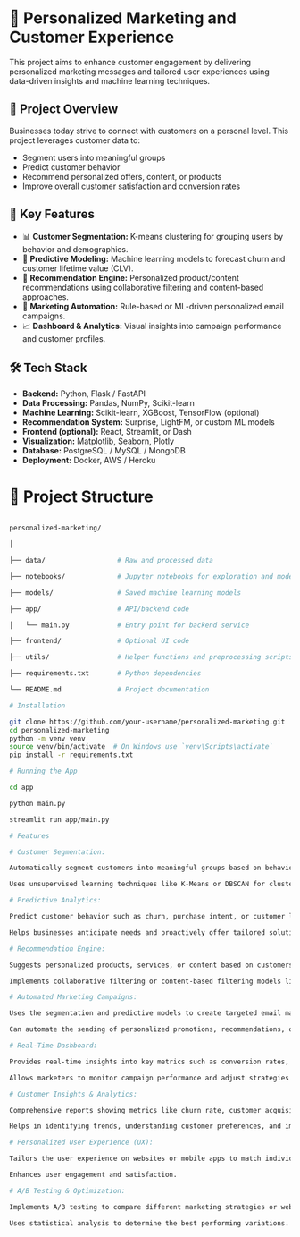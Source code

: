 # 🎯 Personalized Marketing and Customer Experience

This project aims to enhance customer engagement by delivering personalized marketing messages and tailored user experiences using data-driven insights and machine learning techniques.

## 📌 Project Overview

Businesses today strive to connect with customers on a personal level. This project leverages customer data to:
- Segment users into meaningful groups
- Predict customer behavior
- Recommend personalized offers, content, or products
- Improve overall customer satisfaction and conversion rates

## 🚀 Key Features

- 📊 **Customer Segmentation:** K-means clustering for grouping users by behavior and demographics.
- 🧠 **Predictive Modeling:** Machine learning models to forecast churn and customer lifetime value (CLV).
- 🎁 **Recommendation Engine:** Personalized product/content recommendations using collaborative filtering and content-based approaches.
- 📩 **Marketing Automation:** Rule-based or ML-driven personalized email campaigns.
- 📈 **Dashboard & Analytics:** Visual insights into campaign performance and customer profiles.

## 🛠️ Tech Stack

- **Backend:** Python, Flask / FastAPI
- **Data Processing:** Pandas, NumPy, Scikit-learn
- **Machine Learning:** Scikit-learn, XGBoost, TensorFlow (optional)
- **Recommendation System:** Surprise, LightFM, or custom ML models
- **Frontend (optional):** React, Streamlit, or Dash
- **Visualization:** Matplotlib, Seaborn, Plotly
- **Database:** PostgreSQL / MySQL / MongoDB
- **Deployment:** Docker, AWS / Heroku

# 📂 Project Structure

```bash

personalized-marketing/

│

├── data/                  # Raw and processed data

├── notebooks/             # Jupyter notebooks for exploration and modeling

├── models/                # Saved machine learning models

├── app/                   # API/backend code

│   └── main.py            # Entry point for backend service

├── frontend/              # Optional UI code

├── utils/                 # Helper functions and preprocessing scripts

├── requirements.txt       # Python dependencies

└── README.md              # Project documentation

# Installation

git clone https://github.com/your-username/personalized-marketing.git
cd personalized-marketing
python -m venv venv
source venv/bin/activate  # On Windows use `venv\Scripts\activate`
pip install -r requirements.txt

# Running the App

cd app

python main.py

streamlit run app/main.py

# Features

# Customer Segmentation:

Automatically segment customers into meaningful groups based on behavior and demographics (e.g., age, location, purchasing behavior).

Uses unsupervised learning techniques like K-Means or DBSCAN for clustering.

# Predictive Analytics:

Predict customer behavior such as churn, purchase intent, or customer lifetime value (CLV) using machine learning models (e.g., Logistic Regression, XGBoost, Random Forest).

Helps businesses anticipate needs and proactively offer tailored solutions.

# Recommendation Engine:

Suggests personalized products, services, or content based on customers’ previous interactions, preferences, and behaviors.

Implements collaborative filtering or content-based filtering models like Matrix Factorization or K-Nearest Neighbors (KNN).

# Automated Marketing Campaigns:

Uses the segmentation and predictive models to create targeted email marketing campaigns that are customized to each segment.

Can automate the sending of personalized promotions, recommendations, or content.

# Real-Time Dashboard:

Provides real-time insights into key metrics such as conversion rates, click-through rates (CTR), and customer satisfaction.

Allows marketers to monitor campaign performance and adjust strategies dynamically.

# Customer Insights & Analytics:

Comprehensive reports showing metrics like churn rate, customer acquisition cost (CAC), and lifetime value (LTV).

Helps in identifying trends, understanding customer preferences, and improving decision-making.

# Personalized User Experience (UX):

Tailors the user experience on websites or mobile apps to match individual customer preferences (e.g., customized product recommendations, offers).

Enhances user engagement and satisfaction.

# A/B Testing & Optimization:

Implements A/B testing to compare different marketing strategies or website layouts.

Uses statistical analysis to determine the best performing variations.

